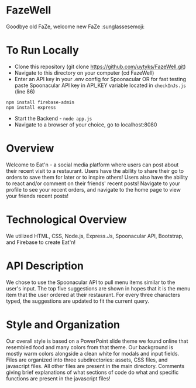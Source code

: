 # FazeWell
Goodbye old FaZe, welcome new FaZe :sunglassesemoji:

# To Run Locally 
- Clone this repository (git clone https://github.com/uytyks/FazeWell.git)
- Navigate to this directory on your computer (cd FazeWell)
- Enter an API key in your .env config for Spoonacular OR for fast testing paste Spoonacular API key in API_KEY variable located in `checkInJs.js` (line 86)
```
npm install firebase-admin
npm install express
```
- Start the Backend - `node app.js`
- Navigate to a browser of your choice, go to localhost:8080

# Overview 
Welcome to Eat'n - a social media platform where users can post about their recent visit to a restaurant. Users have the ability to share their go to orders to save them for later or to inspire others! Users also have the ability to react and/or comment on their friends' recent posts! Navigate to your profile to see your recent orders, and navigate to the home page to view your friends recent posts! 

# Technological Overview 
We utilized HTML, CSS, Node.js, Express.Js, Spoonacular API, Bootstrap, and Firebase to create Eat'n!

# API Description 
We chose to use the Spoonacular API to pull menu items similar to the user's input. The top five suggestions are shown in hopes that it is the menu item that the user ordered at their restaurant. For every three characters typed, the suggestions are updated to fit the current query.

# Style and Organization
Our overall style is based on a PowerPoint slide theme we found online that resembled food and many colors from that theme. Our background is mostly warm colors alongside a clean white for modals and input fields. Files are organized into three subdirectories: assets, CSS files, and javascript files. All other files are present in the main directory. Comments giving brief explanations of what sections of code do what and specific functions are present in the javascript files!
